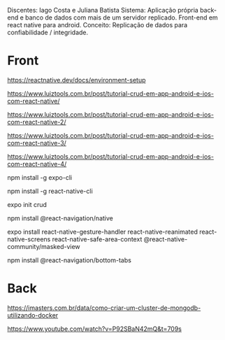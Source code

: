 Discentes: Iago Costa e Juliana Batista
Sistema: Aplicação própria back-end e banco de dados com mais de um servidor replicado. Front-end em react native para android.
Conceito: Replicação de dados para confiabilidade / integridade.

# Front

https://reactnative.dev/docs/environment-setup

https://www.luiztools.com.br/post/tutorial-crud-em-app-android-e-ios-com-react-native/

https://www.luiztools.com.br/post/tutorial-crud-em-app-android-e-ios-com-react-native-2/

https://www.luiztools.com.br/post/tutorial-crud-em-app-android-e-ios-com-react-native-3/

https://www.luiztools.com.br/post/tutorial-crud-em-app-android-e-ios-com-react-native-4/

npm install -g expo-cli

npm install -g react-native-cli

expo init crud

npm install @react-navigation/native

expo install react-native-gesture-handler react-native-reanimated react-native-screens react-native-safe-area-context @react-native-community/masked-view

npm install @react-navigation/bottom-tabs


# Back

https://imasters.com.br/data/como-criar-um-cluster-de-mongodb-utilizando-docker

https://www.youtube.com/watch?v=P92SBaN42mQ&t=709s

